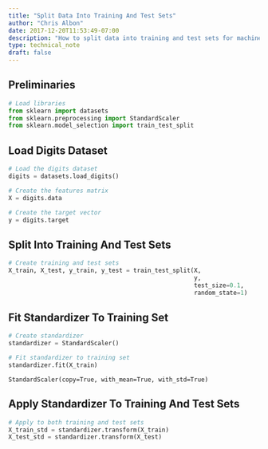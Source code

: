 ```yaml
---
title: "Split Data Into Training And Test Sets"
author: "Chris Albon"
date: 2017-12-20T11:53:49-07:00
description: "How to split data into training and test sets for machine learning in Python."
type: technical_note
draft: false
---
```

## Preliminaries


```python
# Load libraries
from sklearn import datasets
from sklearn.preprocessing import StandardScaler
from sklearn.model_selection import train_test_split
```

## Load Digits Dataset


```python
# Load the digits dataset
digits = datasets.load_digits()

# Create the features matrix
X = digits.data

# Create the target vector
y = digits.target
```

## Split Into Training And Test Sets


```python
# Create training and test sets
X_train, X_test, y_train, y_test = train_test_split(X, 
                                                    y, 
                                                    test_size=0.1, 
                                                    random_state=1)
```

## Fit Standardizer To Training Set


```python
# Create standardizer
standardizer = StandardScaler()

# Fit standardizer to training set
standardizer.fit(X_train)
```




    StandardScaler(copy=True, with_mean=True, with_std=True)



## Apply Standardizer To Training And Test Sets


```python
# Apply to both training and test sets
X_train_std = standardizer.transform(X_train)
X_test_std = standardizer.transform(X_test)
```
